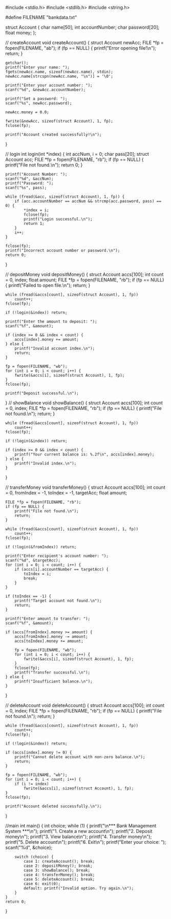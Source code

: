 #include <stdio.h>
#include <stdlib.h>
#include <string.h>

#define FILENAME "bankdata.txt"

struct Account {
    char name[50];
    int accountNumber;
    char password[20];
    float money;
};

// createAccount
void createAccount() {
    struct Account newAcc;
    FILE *fp = fopen(FILENAME, "ab");
    if (fp == NULL) {
        printf("Error opening file!\n");
        return;
    }

    getchar(); 
    printf("Enter your name: ");
    fgets(newAcc.name, sizeof(newAcc.name), stdin);
    newAcc.name[strcspn(newAcc.name, "\n")] = '\0'; 

    printf("Enter your account number: ");
    scanf("%d", &newAcc.accountNumber);

    printf("Set a password: ");
    scanf("%s", newAcc.password);

    newAcc.money = 0.0;

    fwrite(&newAcc, sizeof(struct Account), 1, fp);
    fclose(fp);

    printf("Account created successfully!\n");
}

// login
int login(int *index) {
    int accNum, i = 0;
    char pass[20];
    struct Account acc;
    FILE *fp = fopen(FILENAME, "rb");
    if (fp == NULL) {
        printf("File not found.\n");
        return 0;
    }

    printf("Account Number: ");
    scanf("%d", &accNum);
    printf("Password: ");
    scanf("%s", pass);

    while (fread(&acc, sizeof(struct Account), 1, fp)) {
        if (acc.accountNumber == accNum && strcmp(acc.password, pass) == 0) {
            *index = i;
            fclose(fp);
            printf("Login successful.\n");
            return 1;
        }
        i++;
    }

    fclose(fp);
    printf("Incorrect account number or password.\n");
    return 0;
}

// depositMoney
void depositMoney() {
    struct Account accs[100];
    int count = 0, index;
    float amount;
    FILE *fp = fopen(FILENAME, "rb");
    if (fp == NULL) {
        printf("Failed to open file.\n");
        return;
    }

    while (fread(&accs[count], sizeof(struct Account), 1, fp))
        count++;
    fclose(fp);

    if (!login(&index)) return;

    printf("Enter the amount to deposit: ");
    scanf("%f", &amount);

    if (index >= 0 && index < count) {
        accs[index].money += amount;
    } else {
        printf("Invalid account index.\n");
        return;
    }

    fp = fopen(FILENAME, "wb");
    for (int i = 0; i < count; i++) {
        fwrite(&accs[i], sizeof(struct Account), 1, fp);
    }
    fclose(fp);

    printf("Deposit successful.\n");
}
// showBalance
void showBalance() {
    struct Account accs[100];
    int count = 0, index;
    FILE *fp = fopen(FILENAME, "rb");
    if (fp == NULL) {
        printf("File not found.\n");
        return;
    }

    while (fread(&accs[count], sizeof(struct Account), 1, fp))
        count++;
    fclose(fp);

    if (!login(&index)) return;

    if (index >= 0 && index < count) {
        printf("Your current balance is: %.2f\n", accs[index].money);
    } else {
        printf("Invalid index.\n");
    }
}

// transferMoney
void transferMoney() {
    struct Account accs[100];
    int count = 0, fromIndex = -1, toIndex = -1, targetAcc;
    float amount;

    FILE *fp = fopen(FILENAME, "rb");
    if (fp == NULL) {
        printf("File not found.\n");
        return;
    }

    while (fread(&accs[count], sizeof(struct Account), 1, fp))
        count++;
    fclose(fp);

    if (!login(&fromIndex)) return;

    printf("Enter recipient's account number: ");
    scanf("%d", &targetAcc);
    for (int i = 0; i < count; i++) {
        if (accs[i].accountNumber == targetAcc) {
            toIndex = i;
            break;
        }
    }

    if (toIndex == -1) {
        printf("Target account not found.\n");
        return;
    }

    printf("Enter amount to transfer: ");
    scanf("%f", &amount);

    if (accs[fromIndex].money >= amount) {
        accs[fromIndex].money -= amount;
        accs[toIndex].money += amount;

        fp = fopen(FILENAME, "wb");
        for (int i = 0; i < count; i++) {
            fwrite(&accs[i], sizeof(struct Account), 1, fp);
        }
        fclose(fp);
        printf("Transfer successful.\n");
    } else {
        printf("Insufficient balance.\n");
    }
}

// deleteAccount
void deleteAccount() {
    struct Account accs[100];
    int count = 0, index;
    FILE *fp = fopen(FILENAME, "rb");
    if (fp == NULL) {
        printf("File not found.\n");
        return;
    }

    while (fread(&accs[count], sizeof(struct Account), 1, fp))
        count++;
    fclose(fp);

    if (!login(&index)) return;

    if (accs[index].money != 0) {
        printf("Cannot delete account with non-zero balance.\n");
        return;
    }

    fp = fopen(FILENAME, "wb");
    for (int i = 0; i < count; i++) {
        if (i != index)
            fwrite(&accs[i], sizeof(struct Account), 1, fp);
    }
    fclose(fp);

    printf("Account deleted successfully.\n");
}

//main
int main() {
    int choice;
    while (1) {
        printf("\n*** Bank Management System ***\n");
        printf("1. Create a new account\n");
        printf("2. Deposit money\n");
        printf("3. View balance\n");
        printf("4. Transfer money\n");
        printf("5. Delete account\n");
        printf("6. Exit\n");
        printf("Enter your choice: ");
        scanf("%d", &choice);

        switch (choice) {
            case 1: createAccount(); break;
            case 2: depositMoney(); break;
            case 3: showBalance(); break;
            case 4: transferMoney(); break;
            case 5: deleteAccount(); break;
            case 6: exit(0);
            default: printf("Invalid option. Try again.\n");
        }
    }
    return 0;
}
